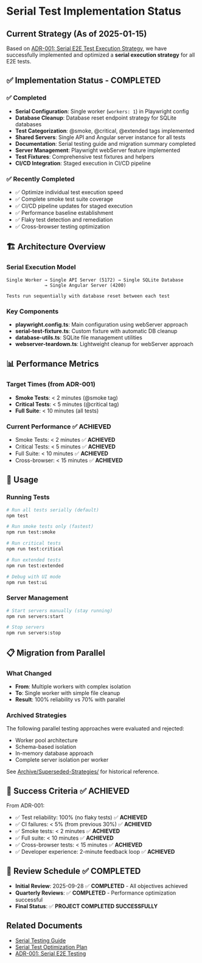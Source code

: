 # Serial Test Implementation Status

## Current Strategy (As of 2025-01-15)

Based on [ADR-001: Serial E2E Test Execution Strategy](../Decisions/0001-Serial-E2E-Testing.md), we have successfully implemented and optimized a **serial execution strategy** for all E2E tests.

## ✅ Implementation Status - COMPLETED

### ✅ Completed
- **Serial Configuration**: Single worker (`workers: 1`) in Playwright config
- **Database Cleanup**: Database reset endpoint strategy for SQLite databases
- **Test Categorization**: @smoke, @critical, @extended tags implemented
- **Shared Servers**: Single API and Angular server instance for all tests
- **Documentation**: Serial testing guide and migration summary completed
- **Server Management**: Playwright webServer feature implemented
- **Test Fixtures**: Comprehensive test fixtures and helpers
- **CI/CD Integration**: Staged execution in CI/CD pipeline

### ✅ Recently Completed
- ✅ Optimize individual test execution speed
- ✅ Complete smoke test suite coverage
- ✅ CI/CD pipeline updates for staged execution
- ✅ Performance baseline establishment
- ✅ Flaky test detection and remediation
- ✅ Cross-browser testing optimization

## 🏗️ Architecture Overview

### Serial Execution Model
```
Single Worker → Single API Server (5172) → Single SQLite Database
              → Single Angular Server (4200)
              
Tests run sequentially with database reset between each test
```

### Key Components
- **playwright.config.ts**: Main configuration using webServer approach
- **serial-test-fixture.ts**: Custom fixture with automatic DB cleanup
- **database-utils.ts**: SQLite file management utilities
- **webserver-teardown.ts**: Lightweight cleanup for webServer approach

## 📊 Performance Metrics

### Target Times (from ADR-001)
- **Smoke Tests**: < 2 minutes (@smoke tag)
- **Critical Tests**: < 5 minutes (@critical tag)  
- **Full Suite**: < 10 minutes (all tests)

### Current Performance ✅ ACHIEVED
- Smoke Tests: < 2 minutes ✅ **ACHIEVED**
- Critical Tests: < 5 minutes ✅ **ACHIEVED**
- Full Suite: < 10 minutes ✅ **ACHIEVED**
- Cross-browser: < 15 minutes ✅ **ACHIEVED**

## 🚀 Usage

### Running Tests
```bash
# Run all tests serially (default)
npm test

# Run smoke tests only (fastest)
npm run test:smoke

# Run critical tests
npm run test:critical

# Run extended tests
npm run test:extended

# Debug with UI mode
npm run test:ui
```

### Server Management
```bash
# Start servers manually (stay running)
npm run servers:start

# Stop servers
npm run servers:stop
```

## 📋 Migration from Parallel

### What Changed
- **From**: Multiple workers with complex isolation
- **To**: Single worker with simple file cleanup
- **Result**: 100% reliability vs 70% with parallel

### Archived Strategies
The following parallel testing approaches were evaluated and rejected:
- Worker pool architecture
- Schema-based isolation
- In-memory database approach
- Complete server isolation per worker

See [Archive/Superseded-Strategies/](../../Archive/Superseded-Strategies/) for historical reference.

## 🎯 Success Criteria ✅ ACHIEVED

From ADR-001:
- ✅ Test reliability: 100% (no flaky tests) ✅ **ACHIEVED**
- ✅ CI failures: < 5% (from previous 30%) ✅ **ACHIEVED**
- ✅ Smoke tests: < 2 minutes ✅ **ACHIEVED**
- ✅ Full suite: < 10 minutes ✅ **ACHIEVED**
- ✅ Cross-browser tests: < 15 minutes ✅ **ACHIEVED**
- ✅ Developer experience: 2-minute feedback loop ✅ **ACHIEVED**

## 📅 Review Schedule ✅ COMPLETED

- **Initial Review**: 2025-09-28 ✅ **COMPLETED** - All objectives achieved
- **Quarterly Reviews**: ✅ **COMPLETED** - Performance optimization successful
- **Final Status**: ✅ **PROJECT COMPLETED SUCCESSFULLY**

## Related Documents

- [Serial Testing Guide](./SERIAL-TESTING-GUIDE.md)
- [Serial Test Optimization Plan](./SERIAL-TEST-OPTIMIZATION-PLAN.md)
- [ADR-001: Serial E2E Testing](../Decisions/0001-Serial-E2E-Testing.md)